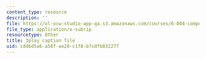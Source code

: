```yaml
---
content_type: resource
description: ''
file: https://ol-ocw-studio-app-qa.s3.amazonaws.com/courses/6-004-computation-structures-spring-2017/cd46d5a6a58fae28c1f8b7cdfb832277_vJqBBh2XFTM.srt
file_type: application/x-subrip
resourcetype: Other
title: 3play caption file
uid: cd46d5a6-a58f-ae28-c1f8-b7cdfb832277
---
```

